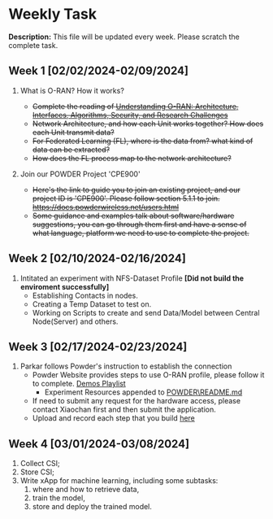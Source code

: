 # Weekly Task
**Description:** This file will be updated every week. Please scratch the complete task.

## Week 1 [02/02/2024-02/09/2024]
1. What is O-RAN? How it works?
   - ~~Complete the reading of [Understanding O-RAN: Architecture, Interfaces, Algorithms, Security, and Research Challenges](https://arxiv.org/pdf/2202.01032.pdf)~~
   - ~~Network Architecture, and how each Unit works together? How does each Unit transmit data?~~
   - ~~For Federated Learning (FL), where is the data from? what kind of data can be extracted?~~
   - ~~How does the FL process map to the network architecture?~~
  
2. Join our POWDER Project 'CPE900'
   - ~~Here's the link to guide you to join an existing project, and our project ID is 'CPE900'. Please follow section 5.1.1 to join. https://docs.powderwireless.net/users.html~~
   - ~~Some guidance and examples talk about software/hardware suggestions, you can go through them first and have a sense of what language, platform we need to use to complete the project.~~


## Week 2 [02/10/2024-02/16/2024]
1. Intitated an experiment with NFS-Dataset Profile **[Did not build the enviroment successfully]**
   - Establishing Contacts in nodes.
   - Creating a Temp Dataset to test on.
   - Working on Scripts to create and send Data/Model between Central Node(Server) and others.

## Week 3 [02/17/2024-02/23/2024]
1. Parkar follows Powder's instruction to establish the connection
   - Powder Website provides steps to use O-RAN profile, please follow it to complete. [Demos Playlist](https://www.youtube.com/watch?v=VMg_F_VJ4G0&list=PLtBMr52yxl464brQQyz8J5hK4SYQd7eGH)
      - Experiment Resources appended to [POWDER\README.md](POWDER\README.md)
   - If need to submit any request for the hardware access, please contact Xiaochan first and then submit the application.
   - Upload and record each step that you build [here](https://github.com/XueShannon/AISECLAB_O-RAN/tree/main/POWDER)
  
## Week 4 [03/01/2024-03/08/2024]
1. Collect CSI;
2. Store CSI;
3. Write xApp for machine learning, including some subtasks:
   1) where and how to retrieve data,
   2) train the model,
   3) store and deploy the trained model.

